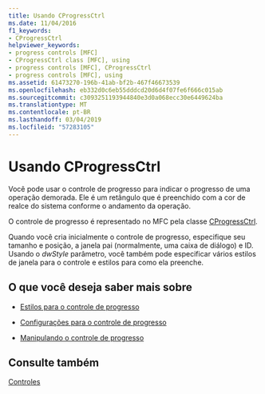 ```yaml
---
title: Usando CProgressCtrl
ms.date: 11/04/2016
f1_keywords:
- CProgressCtrl
helpviewer_keywords:
- progress controls [MFC]
- CProgressCtrl class [MFC], using
- progress controls [MFC], CProgressCtrl
- progress controls [MFC], using
ms.assetid: 61473270-196b-41ab-bf2b-467f46673539
ms.openlocfilehash: eb332d0c6eb55dddcd20d6d4f07fe6f666c015ab
ms.sourcegitcommit: c3093251193944840e3d0a068ecc30e6449624ba
ms.translationtype: MT
ms.contentlocale: pt-BR
ms.lasthandoff: 03/04/2019
ms.locfileid: "57283105"
---
```

# <a name="using-cprogressctrl"></a>Usando CProgressCtrl

Você pode usar o controle de progresso para indicar o progresso de uma operação demorada. Ele é um retângulo que é preenchido com a cor de realce do sistema conforme o andamento da operação.

O controle de progresso é representado no MFC pela classe [CProgressCtrl](../mfc/reference/cprogressctrl-class.md).

Quando você cria inicialmente o controle de progresso, especifique seu tamanho e posição, a janela pai (normalmente, uma caixa de diálogo) e ID. Usando o *dwStyle* parâmetro, você também pode especificar vários estilos de janela para o controle e estilos para como ela preenche.

## <a name="what-do-you-want-to-know-more-about"></a>O que você deseja saber mais sobre

- [Estilos para o controle de progresso](../mfc/styles-for-the-progress-control.md)

- [Configurações para o controle de progresso](../mfc/settings-for-the-progress-control.md)

- [Manipulando o controle de progresso](../mfc/manipulating-the-progress-control.md)

## <a name="see-also"></a>Consulte também

[Controles](../mfc/controls-mfc.md)
